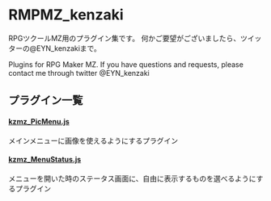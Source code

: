 # RMPMZ_kenzaki
RPGツクールMZ用のプラグイン集です。
何かご要望がございましたら、ツイッターの@EYN_kenzakiまで。

Plugins for RPG Maker MZ.
If you have questions and requests, please contact me through twitter @EYN_kenzaki


## プラグイン一覧

#### [kzmz_PicMenu.js](https://github.com/kenzakis2/RMPMZ_kenzaki/blob/main/kzmz_PicMenu.js)
メインメニューに画像を使えるようにするプラグイン

#### [kzmz_MenuStatus.js](https://raw.githubusercontent.com/kenzakis2/RMPMZ_kenzaki/main/kzmz_MenuStatus.js)
メニューを開いた時のステータス画面に、自由に表示するものを選べるようにするプラグイン
